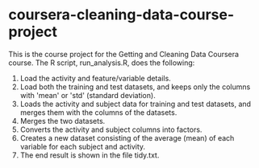 # coursera-cleaning-data-course-project

This is the course project for the Getting and Cleaning Data Coursera course. The R script, run_analysis.R, does the following:

1) Load the activity and feature/variable details.
2) Load both the training and test datasets, and keeps only the columns with 'mean' or 'std' (standard deviation).
3) Loads the activity and subject data for training and test datasets, and merges them with the columns of the datasets.
4) Merges the two datasets.
5) Converts the activity and subject columns into factors.
6) Creates a new dataset consisting of the average (mean) of each variable for each subject and activity.
7) The end result is shown in the file tidy.txt.
